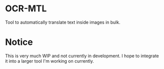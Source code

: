 # OCR-MTL
Tool to automatically translate text inside images in bulk.

# Notice
This is very much WIP and not currently in development.
I hope to integrate it into a larger tool I'm working on currently.